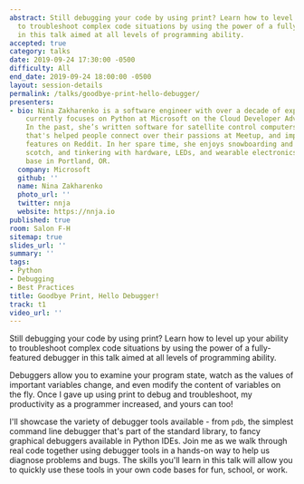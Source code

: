 ```yaml
---
abstract: Still debugging your code by using print? Learn how to level up your ability
  to troubleshoot complex code situations by using the power of a fully-featured debugger
  in this talk aimed at all levels of programming ability.
accepted: true
category: talks
date: 2019-09-24 17:30:00 -0500
difficulty: All
end_date: 2019-09-24 18:00:00 -0500
layout: session-details
permalink: /talks/goodbye-print-hello-debugger/
presenters:
- bio: Nina Zakharenko is a software engineer with over a decade of experience. She
    currently focuses on Python at Microsoft on the Cloud Developer Advocacy team.
    In the past, she’s written software for satellite control computers at HBO, code
    that's helped people connect over their passions at Meetup, and implemented time-wasting
    features on Reddit. In her spare time, she enjoys snowboarding and hiking, drinking
    scotch, and tinkering with hardware, LEDs, and wearable electronics from her home
    base in Portland, OR.
  company: Microsoft
  github: ''
  name: Nina Zakharenko
  photo_url: ''
  twitter: nnja
  website: https://nnja.io
published: true
room: Salon F-H
sitemap: true
slides_url: ''
summary: ''
tags:
- Python
- Debugging
- Best Practices
title: Goodbye Print, Hello Debugger!
track: t1
video_url: ''
---
```


Still debugging your code by using print? Learn how to level up your ability to troubleshoot complex code situations by using the power of a fully-featured debugger in this talk aimed at all levels of programming ability.

Debuggers allow you to examine your program state, watch as the values of important variables change, and even modify the content of variables on the fly. Once I gave up using print to debug and troubleshoot, my productivity as a programmer increased, and yours can too!

I'll showcase the variety of debugger tools available - from `pdb`, the simplest command line debugger that's part of the standard library, to fancy graphical debuggers available in Python IDEs. Join me as we walk through real code together using debugger tools in a hands-on way to help us diagnose problems and bugs. The skills you'll learn in this talk will allow you to quickly use these tools in your own code bases for fun, school, or work.